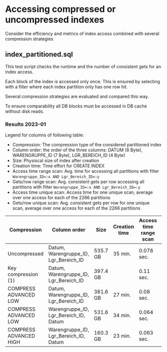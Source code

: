 # Accessing compressed or uncompressed indexes
Consider the efficiency and metrics of index access combined with several compression strategies

## index_partitioned.sql
This test script checks the runtime and the number of consistent gets for an index access.

Each block of the index is accessed only once.
This is ensured by selecting with a filter where each index partition only has one row hit.

Several compression strategies are evaluated and compared this way.

To ensure comparability all DB blocks must be accessed in DB cache without disk reads.

### Results 2023-01
Legend  for columns of following table:
- Compression: The compression type of the considered partitioned index
- Column order: the order of the three columns: DATUM (8 Byte), WARENGRUPPE_ID (7 Byte), LGR_BEREICH_ID (4 Byte)
- Size: Physiscal size of index after creation
- Creation time: Time effort for CREATE INDEX
- Access time range scan: Avg. time for accessing all partitions with filter ```Warengruppe_ID=:x AND Lgr_Bereich_ID=:y``` 
- Gets/row range scan: Avg. consistent gets per row accessing all partitions with filter ```Warengruppe_ID=:x AND Lgr_Bereich_ID=:y```
- Access time unique scan: Access time for one unique scan, average over one access for each of the 2266 partitions
- Gets/row unique scan: Avg. consistent gets per row for one unique scan, average over one access for each of the 2266 partitions

|Compression|Column order  | Size     | Creation time | Access time range scan |Gets/row range scan| Access time unique scan | Gets/row unique scan |
|---|---|----------|---------------|---|---|-------------------------|----------------------|
| Uncompressed           | Datum, Warengruppe_ID, Lgr_Bereich_ID | 535.7 GB | 35 min.       |0.078 sec.|9.07| 0.03 ms| 3                    |
| Key compression (1)    | Datum, Warengruppe_ID, Lgr_Bereich_ID | 397.4 GB |               |0.11 sec.|9.06| 0.08 ms| 3                    |
| COMPRESS ADVANCED LOW  | Datum, Warengruppe_ID, Lgr_Bereich_ID | 381.6 GB | 27 min.       |0.08 sec.|13.59||
| COMPRESS ADVANCED LOW  | Warengruppe_ID, Lgr_Bereich_ID, Datum | 531.6 GB | 34 min.       |0.064 sec.|9.06| 0.06 ms| 3                    |
| COMPRESS ADVANCED HIGH | Warengruppe_ID, Lgr_Bereich_ID, Datum | 160.3 GB | 23 min.       |0.063 sec.|8.95|0.07 ms| 2.917
